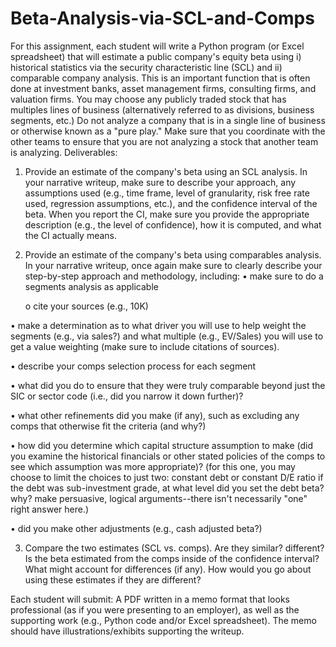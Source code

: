 # Beta-Analysis-via-SCL-and-Comps
For this assignment, each student will write a Python program (or Excel spreadsheet) that will estimate a public company's equity beta using i) historical statistics via the security characteristic line (SCL) and ii) comparable company analysis.  This is an important function that is often done at investment banks, asset management firms, consulting firms, and valuation firms.
You may choose any publicly traded stock that has multiples lines of business (alternatively referred to as divisions, business segments, etc.)  Do not analyze a company that is in a single line of business or otherwise known as a "pure play."  Make sure that you coordinate with the other teams to ensure that you are not analyzing a stock that another team is analyzing.
Deliverables:
1.  Provide an estimate of the company's beta using an SCL analysis.  In your narrative writeup, make sure to describe your approach, any assumptions used (e.g., time frame, level of granularity, risk free rate used,  regression assumptions, etc.), and the confidence interval of the beta.  When you report the CI, make sure you provide the appropriate description (e.g., the level of confidence), how it is computed, and what the CI actually means.
2.  Provide an estimate of the company's beta using comparables analysis.  
In your narrative writeup, once again make sure to clearly describe your step-by-step approach and methodology, including:
  •	make sure to do a segments analysis as applicable
  
    o	cite your sources (e.g., 10K)
  
  •	make a determination as to what driver you will use to help weight the segments (e.g., via sales?) and what multiple (e.g., EV/Sales) you will use to get a value     weighting (make sure to include citations of sources).
  
  •	describe your comps selection process for each segment 
  
  •	what did you do to ensure that they were truly comparable beyond just the SIC or sector code (i.e., did you narrow it down further)?
  
  •	what other refinements did you make (if any), such as excluding any comps that otherwise fit the criteria (and why?)
  
  •	how did you determine which capital structure assumption to make (did you examine the historical financials or other stated policies of the comps to see which assumption was more appropriate)? 
	(for this one, you may choose to limit the choices to just two:  constant debt or constant D/E ratio
   if the debt was sub-investment grade, at what level did you set the debt beta?  why?  make persuasive, logical arguments--there isn't necessarily "one" right answer here.)
    
  •	 did you make other adjustments (e.g., cash adjusted beta?)
  
3.  Compare the two estimates (SCL vs. comps).  Are they similar?  different?  Is the beta estimated from the comps inside of the confidence interval?   What might account for differences (if any).  How would you go about using these estimates if they are different?  

Each student will submit:  A PDF written in a memo format that looks professional (as if you were presenting to an employer), as well as the supporting work (e.g., Python code and/or Excel spreadsheet).  The memo should have illustrations/exhibits supporting the writeup.

